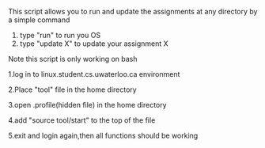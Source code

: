 This script allows you to run and update the assignments at any directory by a simple command
1. type "run" to run you OS
2. type "update X" to update your assignment X



Note this script is only working on bash 

1.log in to linux.student.cs.uwaterloo.ca environment

2.Place "tool" file in the home directory

3.open .profile(hidden file) in the home directory

4.add "source tool/start" to the top of the file

5.exit and login again,then all functions should be working
